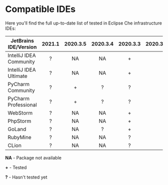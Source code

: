 # Compatible IDEs

Here you'll find the full up-to-date list of tested in Eclipse Che infrastructure IDEs:

| JetBrains IDE/Version   | 2021.1 | 2020.3.5 | 2020.3.4 | 2020.3.3 | 2020.3.2 | 2020.3.1 | 2020.3 | 2020.2.4 | 2020.2.3 | 2020.2.2 | 2020.1.4 | 2020.1.3 |
|-------------------------|:------:|:--------:|:--------:|:--------:|:--------:|:--------:|:------:|:--------:|:--------:|:--------:|:--------:|:--------:|
| IntelliJ IDEA Community |    ?   |    NA    |    NA    |     +    |          |          |        |          |          |          |          |          |
| IntelliJ IDEA Ultimate  |    ?   |    NA    |    NA    |     +    |          |          |        |          |          |          |          |          |
| PyCharm Community       |    ?   |     +    |     ?    |     ?    |          |          |        |          |          |          |          |          |
| PyCharm Professional    |    ?   |     +    |     ?    |     ?    |          |          |        |          |          |          |          |          |
| WebStorm                |    ?   |    NA    |    NA    |     +    |          |          |        |          |          |          |          |          |
| PhpStorm                |    ?   |    NA    |    NA    |     +    |          |          |        |          |          |          |          |          |
| GoLand                  |    ?   |    NA    |     ?    |     +    |          |          |        |          |          |          |          |          |
| RubyMine                |    ?   |    NA    |    NA    |     ?    |          |          |        |          |          |          |          |          |
| CLion                   |    ?   |    NA    |    NA    |     ?    |          |          |        |          |          |          |          |          |

**NA** - Package not available

**+** - Tested

**?** - Hasn't tested yet

